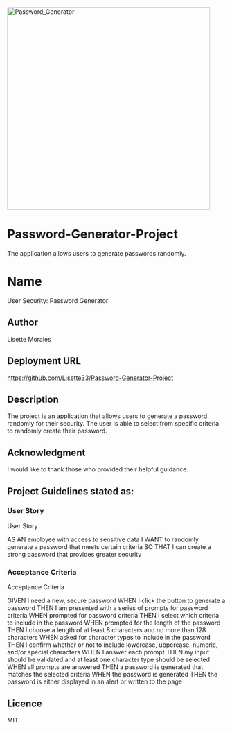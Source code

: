 <img width="468" alt="Password_Generator" src="https://user-images.githubusercontent.com/113862182/196072058-cb8e95a3-131a-4b2b-8bd2-8e085a7b8804.png">

# Password-Generator-Project
The application allows users to generate passwords randomly.

# Name
User Security: Password Generator

## Author 
Lisette Morales

## Deployment URL
https://github.com/Lisette33/Password-Generator-Project

## Description
The project is an application that allows users to generate a password randomly for their security. The user is able to select from specific criteria to randomly create their password.

## Acknowledgment
I would like to thank those who provided their helpful guidance.

## Project Guidelines stated as:

### User Story

User Story

AS AN employee with access to sensitive data
I WANT to randomly generate a password that meets certain criteria
SO THAT I can create a strong password that provides greater security

### Acceptance Criteria

Acceptance Criteria

GIVEN I need a new, secure password
WHEN I click the button to generate a password
THEN I am presented with a series of prompts for password criteria
WHEN prompted for password criteria
THEN I select which criteria to include in the password
WHEN prompted for the length of the password
THEN I choose a length of at least 8 characters and no more than 128 characters
WHEN asked for character types to include in the password
THEN I confirm whether or not to include lowercase, uppercase, numeric, and/or special characters
WHEN I answer each prompt
THEN my input should be validated and at least one character type should be selected
WHEN all prompts are answered
THEN a password is generated that matches the selected criteria
WHEN the password is generated
THEN the password is either displayed in an alert or written to the page

## Licence
MIT

